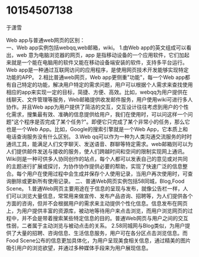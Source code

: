 # 10154507138
于潇雪

Web app与普通web网页的区别：  
一、Web app实例包括webqq,web邮箱，wiki。
  1.由Web app的英文组成可以看出，web 意为电脑浏览器的网页，app 是指移动设备的一个应用软件，它们加起来就是一个能在电脑用的软件又能在移动设备端安装的软件，支持多平台运行。Web app是一种通过互联网访问的应用程序，是使用网页技术开发能够实现特定功能的APP。
  2.相比普通web网页，Web app更侧重"功能"，每一个Web app都有自己特定的功能，解决用户特定的需求问题，用户可以根据个人需求来查找使用相应的app来实现一定的目标，简捷、方便、高效。比如，webqq为用户提供在线聊天、文件管理等服务，Web邮箱提供收发邮件服务，用户使用wiki可进行多人协作。并且Web app为用户提供了简洁的交互，交互设计往往考虑到用户的个性化需求，搜集最有效、准确的信息提供给用户，我们在使用时，可以问这样一个问题"这个程序是否完成了某个任务?"。即便它只完成了某个非常小的任务，那么它也是一个Web App。比如，Google的搜索引擎就是一个Web App，它本质上和电话查询服务没有什么区别。
  3.Web qq可以作为一种为人类沟通交流服务的时时通讯工具，能满足人们文字聊天、发送语音、群聊等特定需求。web邮箱则可以为人们提供邮件发送与接收的服务，使人们跨越时间和空间的限制实现网上通讯。Wiki则是一种可供多人协同创作的站点，每个人都可以发表自己的意见或对共同的主题进行扩展或探讨，为协作协作提供必要的帮助，实现了快速广泛的信息整合。每个用户在使用过程中会生成并保存个人使用记录，当用户再次使用时，可查询删除或更新所有使用记录。
二、普通Web网页实例包括58同城，Blog,Food Scene。
  1.普通Web网页主要用途在于信息的呈现与发布，就像公告栏一样，人们可以浏览大量信息，常常用来做宣传、发布产品咨询、招聘等，为人们提供各个方面的咨询，但并不会根据用户的需求来主动提供个性化信息。信息发布在网页上，为用户提供丰富的资源库，被动地等待用户来点击浏览，而用户浏览网页的过程中，并不会是带着搜索某些特定信息的目的。普通Web网页与用户之间的交互性弱，二者属于主动浏览与被动点击的关系。
  2.58同城网与Blog类似，为用户提供了大量的招聘、咨询信息、生活信息服务，用户可在各分区点击浏览信息。而Food Scene公布的信息更加具体化，为用户呈现美食相关信息，通过精美的图片吸引用户的浏览欲望，并通过多种媒体手段来为用户展现信息。









